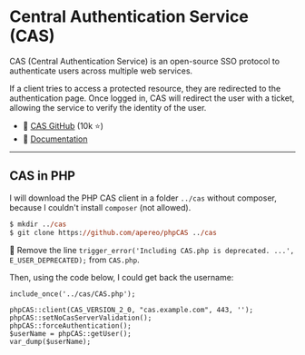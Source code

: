 # Central Authentication Service (CAS)

<div class="row row-cols-lg-2"><div>

CAS (Central Authentication Service) is an open-source SSO protocol to authenticate users across multiple web services.

If a client tries to access a protected resource, they are redirected to the authentication page. Once logged in, CAS will redirect the user with a ticket, allowing the service to verify the identity of the user.

</div><div>

* 🦄 [CAS GitHub](https://github.com/apereo/cas) (10k ⭐)
* 🍕 [Documentation](https://apereo.github.io/cas/)

</div></div>

<hr class="sep-both">

## CAS in PHP

<div class="row row-cols-lg-2"><div>

I will download the PHP CAS client in a folder `../cas` without composer, because I couldn't install `composer` (not allowed).

```ps
$ mkdir ../cas
$ git clone https://github.com/apereo/phpCAS ../cas
```

👮 Remove the line `trigger_error('Including CAS.php is deprecated. ...', E_USER_DEPRECATED);` from `CAS.php`.
</div><div>

Then, using the code below, I could get back the username:

```php!
include_once('../cas/CAS.php');

phpCAS::client(CAS_VERSION_2_0, "cas.example.com", 443, '');
phpCAS::setNoCasServerValidation();
phpCAS::forceAuthentication();
$userName = phpCAS::getUser();
var_dump($userName);
```
</div></div>